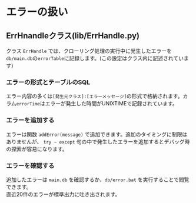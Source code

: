 # エラーの扱い

## ErrHnandleクラス(lib/ErrHandle.py)

クラス `ErrHandle` では、クローリング処理の実行中に発生したエラーを `db/main.db`の`errorTable`に記録します。(この設定はクラス内に記述されています)  

### エラーの形式とテーブルのSQL

エラー内容の多くは`[発生元クラス]:[エラーメッセージ]`の形式で格納されます。カラム`errorTime`はエラーが発生した時間がUNIXTIMEで記録されています。  

### エラーを追加する

エラーは関数 `addError(message)` で追加できます。追加のタイミングに制限はありませんが、 `try ~ except` 句の中で発生したエラーを追加するとデバッグ時の探索が容易になります。  

### エラーを確認する

追加したエラーは `main.db` を確認するか、`db/error.bat` を実行することで閲覧できます。  
直近20件のエラーが標準出力に吐き出されます。  